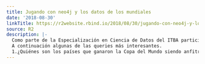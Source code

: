 ```yaml
---
title: Jugando con neo4j y los datos de los mundiales
date: '2018-08-30'
linkTitle: https://r2website.rbind.io/2018/08/30/jugando-con-neo4j-y-los-datos-de-los-mundiales/
source: R2
description: |-
  Como parte de la Especialización en Ciencia de Datos del ITBA participé de un seminario sobre bases de datos de grafos donde jugamos con Neo4j y datos históricos de los mundiales de fútbol.
  A continuación algunas de las queries más interesantes.
  1.¿Quiénes son los países que ganaron la Copa del Mundo siendo anfitriones? MATCH (match:Match {round: &quot;Final&quot;})&lt;-[hostPlayed:PLAYED_IN]-(host:Country), (host)&lt;-[:HOSTED_BY]-(worldCup), (worldCup)-[:CONTAINS_MATCH]-&gt;(match), (match)&lt
---
```

